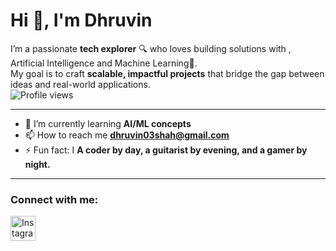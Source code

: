 # Hi 👋, I'm Dhruvin 

I’m a passionate **tech explorer** 🔍 who loves building solutions with , Artificial Intelligence  and Machine Learning🤖.  
My goal is to craft **scalable, impactful projects** that bridge the gap between ideas and real-world applications.  
![Profile views](https://komarev.com/ghpvc/?username=dhruvin03shah&label=Profile%20views&color=0e75b6&style=flat)  


---

- 🌱 I’m currently learning **AI/ML concepts**  
- 📫 How to reach me **dhruvin03shah@gmail.com**  
- ⚡ Fun fact: I **A coder by day, a guitarist by evening, and a gamer by night.**  

---

### Connect with me:  

<p align="left">
<a href="https://www.instagram.com/dhruvinshah__/" target="blank">
  <img align="center" src="https://raw.githubusercontent.com/rahuldkjain/github-profile-readme-generator/master/src/images/icons/Social/instagram.svg" alt="Instagram" height="40" width="40"/>
</a>
</p>





<!--
**Dhruvin03shah/Dhruvin03shah** is a ✨ _special_ ✨ repository because its `README.md` (this file) appears on your GitHub profile.

Here are some ideas to get you started:

   🔭 I’m currently working on ...
- 🌱 I’m currently learning ...
- 👯 I’m looking to collaborate on ...
- 🤔 I’m looking for help with ...
- 💬 Ask me about ...
- 📫 How to reach me: ...
- 😄 Pronouns: ...
- ⚡ Fun fact: ...
-->
